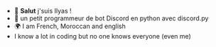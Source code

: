 - 👋 **__Salut__** j'suis Ilyas ! 
- 🤖 un petit programmeur de bot Discord en python avec discord.py
- 🌍 I am French, Moroccan and english
-  I know a lot in coding but no one knows everyone (even me)

<!---
ilylbgg/ilylbgg is a ✨ special ✨ repository because its `README.md` (this file) appears on your GitHub profile.
You can click the Preview link to take a look at your changes.
--->
